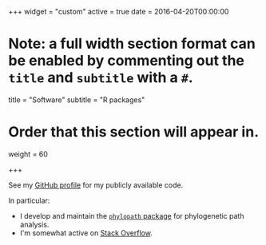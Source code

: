 +++
widget = "custom"
active = true
date = 2016-04-20T00:00:00

# Note: a full width section format can be enabled by commenting out the `title` and `subtitle` with a `#`.
title = "Software"
subtitle = "R packages"

# Order that this section will appear in.
weight = 60

+++

See my [GitHub profile](www.github.com/Ax3man) for my publicly available code.

In particular:

- I develop and maintain the [`phylopath` package](Ax3man.github.io/phylopath) for phylogenetic path analysis.
- I'm somewhat active on [Stack Overflow](https://stackoverflow.com/users/4341440/axeman).
